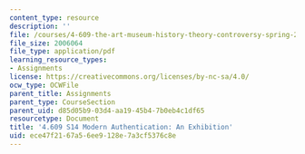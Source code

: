 ```yaml
---
content_type: resource
description: ''
file: /courses/4-609-the-art-museum-history-theory-controversy-spring-2014/ece47f2167a56ee9128e7a3cf5376c8e_MIT4_609S14_assgn_Student_work1.pdf
file_size: 2006064
file_type: application/pdf
learning_resource_types:
- Assignments
license: https://creativecommons.org/licenses/by-nc-sa/4.0/
ocw_type: OCWFile
parent_title: Assignments
parent_type: CourseSection
parent_uid: d85d05b9-03d4-aa19-45b4-7b0eb4c1df65
resourcetype: Document
title: '4.609 S14 Modern Authentication: An Exhibition'
uid: ece47f21-67a5-6ee9-128e-7a3cf5376c8e
---
```

